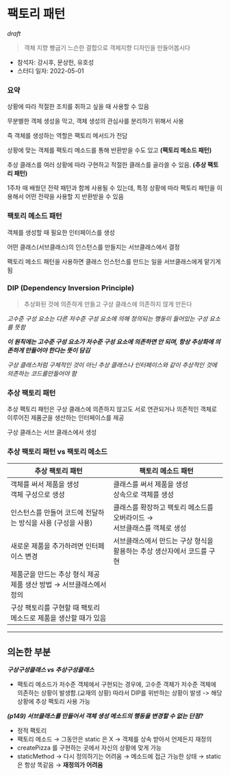 # 팩토리 패턴

*draft*

> 객체 지향 빵굽기
느슨한 결합으로 객체지향 디자인을 만들어봅시다
> 
- 참석자: 강시후, 문상헌, 유호성
- 스터디 일자: 2022-05-01

### 요약

상황에 따라 적절한 조치를 취하고 싶을 때 사용할 수 있음

무분별한 객체 생성을 막고, 객체 생성의 관심사를 분리하기 위해서 사용

즉 객체를 생성하는 역할은 팩토리 메서드가 전담

상황에 맞는 객체를 팩토리 메소드를 통해 반환받을 수도 있고 **(팩토리 메소드 패턴)**

추상 클래스를 여러 상황에 따라 구현하고 적절한 클래스를 골라쓸 수 있음. **(추상 팩토리 패턴)**

1주차 때 배웠던 전략 패턴과 함께 사용될 수 있는데, 특정 상황에 따라 팩토리 패턴을 이용해서 어떤 전략을 사용할 지 반환받을 수 있음

### 팩토리 메소드 패턴

객체를 생성할 때 필요한 인터페이스를 생성

어떤 클래스(서브클래스)의 인스턴스를 만들지는 서브클래스에서 결정

팩토리 메소드 패턴을 사용하면 클래스 인스턴스를 만드는 일을 서브클래스에게 맡기게 됨

### DIP (Dependency Inversion Principle)

> 추상화된 것에 의존하게 만들고
구상 클래스에 의존하지 않게 만든다
> 

*고수준 구성 요소는 다른 저수준 구성 요소에 의해 정의되는 행동이 들어있는 구성 요소를 뜻함*

***이 원칙에는 고수준 구성 요소가 저수준 구성 요소에 의존하면 안 되며, 항상 추상화에 의존하게 만들어야 한다는 뜻이 담김***

*구상 클래스처럼 구체적인 것이 아닌 추상 클래스나 인터페이스와 같이 추상적인 것에 의존하는 코드를만들어야 함*

### 추상 팩토리 패턴

추상 팩토리 패턴은 구상 클래스에 의존하지 않고도 서로 연관되거나 의존적인 객체로 이루어진 제품군을 생산하는 인터페이스를 제공

구상 클래스는 서브 클래스에서 생성

### 추상 팩토리 패턴 vs 팩토리 메소드

| 추상 팩토리 패턴 | 팩토리 메소드 패턴 |
| --- | --- |
| 객체를 써서 제품을 생성<br /> 객체 구성으로 생성 | 클래스를 써서 제품을 생성<br /> 상속으로 객체를 생성 |
| 인스턴스를 만들어 코드에 전달하는 방식을 사용 (구성을 사용) | 클래스를 확장하고 팩토리 메소드를 오버라이드 → <br /> 서브클래스를 객체로 생성 |
| 새로운 제품을 추가하려면 인터페이스 변경 | 서브클래스에서 만드는 구상 형식을 활용하는 추상 생산자에서 코드를 구현 |
| 제품군을 만드는 추상 형식 제공 <br /> 제품 생산 방법 → 서브클래스에서 정의 |  |
| 구상 팩토리를 구현할 때 팩토리 메소드로 제품을 생산할 때가 있음 |  |

---

## 의논한 부분

***구상구성클래스 vs 추상구성클래스***

- 팩토리 메소드가 저수준 객체에서 구현되는 경우에, 고수준 객체가 저수준 객체에 의존하는 상황이 발생함.(교재의 상황) 따라서 DIP를 위반하는 상황이 발생 -> 해당 상황에 추상 팩토리 사용 가능

***(p149) 서브클래스를 만들어서 객체 생성 메소드의 행동을 변경할 수 없는 단점?***

- 정적 팩토리
- 팩토리 메소드 → 그동안은 static 은 X → 객체를 상속 받아서 언제든지 재정의
- createPizza 를 구현하는 곳에서 자신의 상황에 맞게 가능
- staticMethod → 다시 정의하기는 어려움 → 메소드에 접근 가능한 상태 → static 은 항상 똑같음 → **재정의가 어려움**